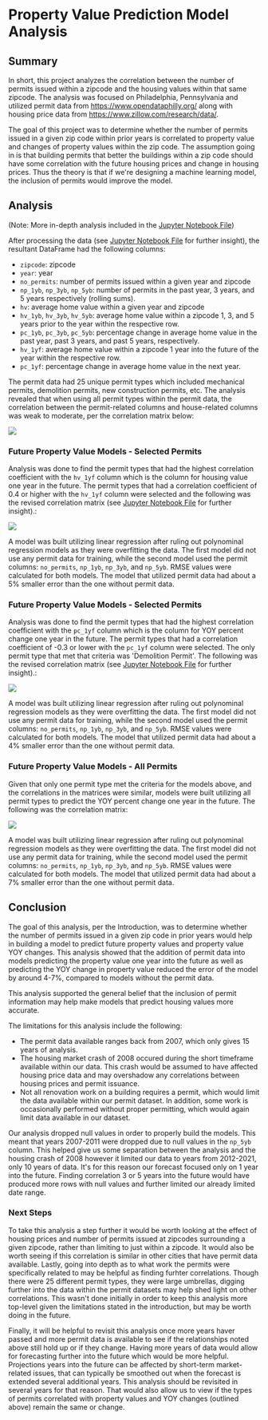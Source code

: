 # Property Value Prediction Model Analysis

## Summary

In short, this project analyzes the correlation between the number of permits issued within a zipcode and the housing values within that same zipcode.  The analysis was focused on Philadelphia, Pennsylvania and utilized permit data from https://www.opendataphilly.org/ along with housing price data from https://www.zillow.com/research/data/.

The goal of this project was to determine whether the number of permits issued in a given zip code within prior years is correlated to property value and changes of property values within the zip code.  The assumption going in is that building permits that better the buildings within a zip code should have some correlation with the future housing prices and change in housing prices.  Thus the theory is that if we're designing a machine learning model, the inclusion of permits would improve the model. 

## Analysis

(Note: More in-depth analysis included in the [Jupyter Notebook File](https://github.com/JohnnyKile/Property-Value-Prediction-Model-Analysis/blob/main/Property%20Value%20Prediction%20Model%20Analysis.ipynb))

After processing the data (see [Jupyter Notebook File](https://github.com/JohnnyKile/Property-Value-Prediction-Model-Analysis/blob/main/Property%20Value%20Prediction%20Model%20Analysis.ipynb) for further insight), the resultant DataFrame had the following columns:

- `zipcode`: zipcode
- `year`: year
- `no_permits`: number of permits issued within a given year and zipcode
- `np_1yb`, `np_3yb`, `np_5yb`: number of permits in the past year, 3 years, and 5 years respectively (rolling sums).
- `hv`: average home value within a given year and zipcode
- `hv_1yb`, `hv_3yb`, `hv_5yb`: average home value within a zipcode 1, 3, and 5 years prior to the year within the respective row.
- `pc_1yb`, `pc_3yb`, `pc_5yb`: percentage change in average home value in the past year, past 3 years, and past 5 years, respectively.
- `hv_1yf`: average home value within a zipcode 1 year into the future of the year within the respective row.
- `pc_1yf`: percentage change in average home value in the next year.

The permit data had 25 unique permit types which included mechanical permits, demolition permits, new construction permits, etc.  The analysis revealed that when using all permit types within the permit data, the correlation between the permit-related columns and house-related columns was weak to moderate, per the correlation matrix below:

![](https://github.com/JohnnyKile/Property-Value-Prediction-Model-Analysis/blob/main/images/readme-image1.png?raw=true)

### Future Property Value Models - Selected Permits

Analysis was done to find the permit types that had the highest correlation coefficient with the `hv_1yf` column which is the column for housing value one year in the future.  The permit types that had a correlation coefficient of 0.4 or higher with the `hv_1yf` column were selected and the following was the revised correlation matrix (see [Jupyter Notebook File](https://github.com/JohnnyKile/Property-Value-Prediction-Model-Analysis/blob/main/Property%20Value%20Prediction%20Model%20Analysis.ipynb) for further insight).:

![](https://github.com/JohnnyKile/Property-Value-Prediction-Model-Analysis/blob/main/images/readme-image2.png?raw=true)

A model was built utilizing linear regression after ruling out polynominal regression models as they were overfitting the data.  The first model did not use any permit data for training, while the second model used the permit columns: `no_permits`, `np_1yb`, `np_3yb`, and `np_5yb`.  RMSE values were calculated for both models.  The model that utilized permit data had about a 5% smaller error than the one without permit data.

### Future Property Value Models - Selected Permits

Analysis was done to find the permit types that had the highest correlation coefficient with the `pc_1yf` column which is the column for YOY percent change one year in the future.  The permit types that had a correlation coefficient of -0.3 or lower with the `pc_1yf` column were selected.  The only permit type that met that criteria was 'Demolition Permit'.  The following was the revised correlation matrix (see [Jupyter Notebook File](https://github.com/JohnnyKile/Property-Value-Prediction-Model-Analysis/blob/main/Property%20Value%20Prediction%20Model%20Analysis.ipynb) for further insight).:

![](https://github.com/JohnnyKile/Property-Value-Prediction-Model-Analysis/blob/main/images/readme-image3.png?raw=true)

A model was built utilizing linear regression after ruling out polynominal regression models as they were overfitting the data.  The first model did not use any permit data for training, while the second model used the permit columns: `no_permits`, `np_1yb`, `np_3yb`, and `np_5yb`.  RMSE values were calculated for both models.  The model that utilized permit data had about a 4% smaller error than the one without permit data.

### Future Property Value Models - All Permits

Given that only one permit type met the criteria for the models above, and the correlations in the matrices were similar, models were built utilizing all permit types to predict the YOY percent change one year in the future.  The following was the correlation matrix:

![](https://github.com/JohnnyKile/Property-Value-Prediction-Model-Analysis/blob/main/images/readme-image4.png?raw=true)

A model was built utilizing linear regression after ruling out polynominal regression models as they were overfitting the data.  The first model did not use any permit data for training, while the second model used the permit columns: `no_permits`, `np_1yb`, `np_3yb`, and `np_5yb`.  RMSE values were calculated for both models.  The model that utilized permit data had about a 7% smaller error than the one without permit data.

## Conclusion

The goal of this analysis, per the Introduction, was to determine whether the number of permits issued in a given zip code in prior years would help in building a model to predict future property values and property value YOY changes. This analysis showed that the addition of permit data into models predicting the property value one year into the future as well as predicting the YOY change in property value reduced the error of the model by around 4-7%, compared to models without the permit data.  

This analysis supported the general belief that the inclusion of permit information may help make models that predict housing values more accurate.

The limitations for this analysis include the following:
- The permit data available ranges back from 2007, which only gives 15 years of analysis.  
- The housing market crash of 2008 occured during the short timeframe available within our data.  This crash would be assumed to have affected housing price data and may overshadow any correlations between housing prices and permit issuance. 
- Not all renovation work on a building requires a permit, which would limit the data available within our permit dataset.  In addition, some work is occasionally performed without proper permitting, which would again limit data available in our dataset.

Our analysis dropped null values in order to properly build the models.  This meant that years 2007-2011 were dropped due to null values in the `np_5yb` column. This helped give us some separation between the analysis and the housing crash of 2008 however it limited our data to years from 2012-2021, only 10 years of data.  It's for this reason our forecast focused only on 1 year into the future. Finding correlation 3 or 5 years into the future would have produced more rows with null values and further limited our already limited date range.

### Next Steps

To take this analysis a step further it would be worth looking at the effect of housing prices and number of permits issued at zipcodes surrounding a given zipcode, rather than limiting to just within a zipcode. It would also be worth seeing if this correlation is similar in other cities that have permit data available. Lastly, going into depth as to what work the permits were specifically related to may be helpful as finding furhter correlations. Though there were 25 different permit types, they were large umbrellas, digging further into the data within the permit datasets may help shed light on other correlations. This wasn't done initially in order to keep this analysis more top-level given the limitations stated in the introduction, but may be worth doing in the future.

Finally, it will be helpful to revisit this analysis once more years haver passed and more permit data is available to see if the relationships noted above still hold up or if they change. Having more years of data would allow for forecasting further into the future which would be more helpful.  Projections years into the future can be affected by short-term market-related issues, that can typically be smoothed out when the forecast is extended several additional years. This analysis should be revisited in several years for that reason.  That would also allow us to view if the types of permits correlated with property values and YOY changes (outlined above) remain the same or change. 
